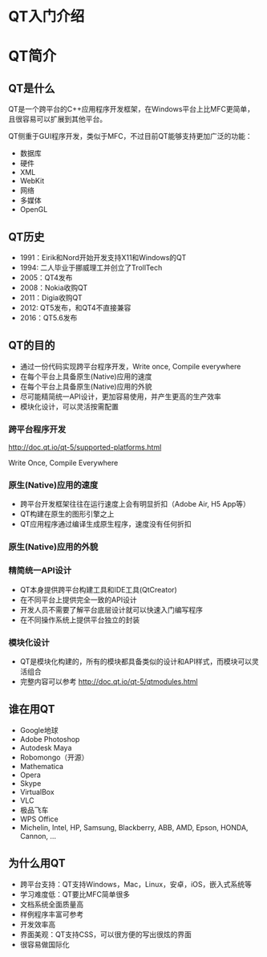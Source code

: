 # QT入门介绍

# QT简介

## QT是什么

QT是一个跨平台的C++应用程序开发框架，在Windows平台上比MFC更简单，且很容易可以扩展到其他平台。

QT侧重于GUI程序开发，类似于MFC，不过目前QT能够支持更加广泛的功能：
* 数据库
* 硬件
* XML
* WebKit
* 网络
* 多媒体
* OpenGL

## QT历史

* 1991：Eirik和Nord开始开发支持X11和Windows的QT
* 1994: 二人毕业于挪威理工并创立了TrollTech
* 2005：QT4发布
* 2008：Nokia收购QT
* 2011：Digia收购QT
* 2012:  QT5发布，和QT4不直接兼容
* 2016：QT5.6发布


## QT的目的

* 通过一份代码实现跨平台程序开发，Write once, Compile everywhere
* 在每个平台上具备原生(Native)应用的速度
* 在每个平台上具备原生(Native)应用的外貌
* 尽可能精简统一API设计，更加容易使用，并产生更高的生产效率
* 模块化设计，可以灵活按需配置

### 跨平台程序开发

http://doc.qt.io/qt-5/supported-platforms.html

Write Once, Compile Everywhere

### 原生(Native)应用的速度

* 跨平台开发框架往往在运行速度上会有明显折扣（Adobe Air, H5 App等）
* QT构建在原生的图形引擎之上
* QT应用程序通过编译生成原生程序，速度没有任何折扣

### 原生(Native)应用的外貌

### 精简统一API设计

* QT本身提供跨平台构建工具和IDE工具(QtCreator)
* 在不同平台上提供完全一致的API设计
* 开发人员不需要了解平台底层设计就可以快速入门编写程序
* 在不同操作系统上提供平台独立的封装

### 模块化设计

* QT是模块化构建的，所有的模块都具备类似的设计和API样式，而模块可以灵活组合
* 完整内容可以参考 http://doc.qt.io/qt-5/qtmodules.html


## 谁在用QT

* Google地球
* Adobe Photoshop
* Autodesk Maya
* Robomongo（开源）
* Mathematica
* Opera
* Skype
* VirtualBox
* VLC
* 极品飞车
* WPS Office
* Michelin, Intel, HP, Samsung, Blackberry, ABB, AMD, Epson, HONDA, Cannon,  …



## 为什么用QT

* 跨平台支持：QT支持Windows，Mac，Linux，安卓，iOS，嵌入式系统等
* 学习难度低：QT要比MFC简单很多
* 文档系统全面质量高
* 样例程序丰富可参考
* 开发效率高
* 界面美观：QT支持CSS，可以很方便的写出很炫的界面
* 很容易做国际化
